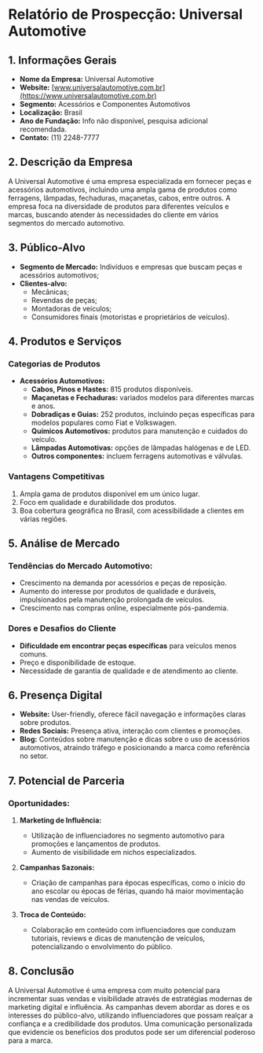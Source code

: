 # Relatório de Prospecção: Universal Automotive

## 1. Informações Gerais
- **Nome da Empresa:** Universal Automotive
- **Website:** [www.universalautomotive.com.br](https://www.universalautomotive.com.br)
- **Segmento:** Acessórios e Componentes Automotivos
- **Localização:** Brasil
- **Ano de Fundação:** Info não disponível, pesquisa adicional recomendada.
- **Contato:** (11) 2248-7777

## 2. Descrição da Empresa
A Universal Automotive é uma empresa especializada em fornecer peças e acessórios automotivos, incluindo uma ampla gama de produtos como ferragens, lâmpadas, fechaduras, maçanetas, cabos, entre outros. A empresa foca na diversidade de produtos para diferentes veículos e marcas, buscando atender às necessidades do cliente em vários segmentos do mercado automotivo.

## 3. Público-Alvo
- **Segmento de Mercado:** Indivíduos e empresas que buscam peças e acessórios automotivos;
- **Clientes-alvo:** 
  - Mecânicas;
  - Revendas de peças;
  - Montadoras de veículos;
  - Consumidores finais (motoristas e proprietários de veículos).

## 4. Produtos e Serviços
### Categorias de Produtos
- **Acessórios Automotivos:** 
  - **Cabos, Pinos e Hastes:** 815 produtos disponíveis.
  - **Maçanetas e Fechaduras:** variados modelos para diferentes marcas e anos.
  - **Dobradiças e Guias:** 252 produtos, incluindo peças específicas para modelos populares como Fiat e Volkswagen.
  - **Químicos Automotivos:** produtos para manutenção e cuidados do veículo.
  - **Lâmpadas Automotivas:** opções de lâmpadas halógenas e de LED.
  - **Outros componentes:** incluem ferragens automotivas e válvulas.

### Vantagens Competitivas
1. Ampla gama de produtos disponível em um único lugar.
2. Foco em qualidade e durabilidade dos produtos.
3. Boa cobertura geográfica no Brasil, com acessibilidade a clientes em várias regiões.

## 5. Análise de Mercado
### Tendências do Mercado Automotivo:
- Crescimento na demanda por acessórios e peças de reposição.
- Aumento do interesse por produtos de qualidade e duráveis, impulsionados pela manutenção prolongada de veículos.
- Crescimento nas compras online, especialmente pós-pandemia.

### Dores e Desafios do Cliente
- **Dificuldade em encontrar peças específicas** para veículos menos comuns.
- Preço e disponibilidade de estoque.
- Necessidade de garantia de qualidade e de atendimento ao cliente.

## 6. Presença Digital
- **Website:** User-friendly, oferece fácil navegação e informações claras sobre produtos.
- **Redes Sociais:** Presença ativa, interação com clientes e promoções.
- **Blog:** Conteúdos sobre manutenção e dicas sobre o uso de acessórios automotivos, atraindo tráfego e posicionando a marca como referência no setor.

## 7. Potencial de Parceria
### Oportunidades:
1. **Marketing de Influência:** 
   - Utilização de influenciadores no segmento automotivo para promoções e lançamentos de produtos.
   - Aumento de visibilidade em nichos especializados.

2. **Campanhas Sazonais:**
   - Criação de campanhas para épocas específicas, como o início do ano escolar ou épocas de férias, quando há maior movimentação nas vendas de veículos.

3. **Troca de Conteúdo:**
   - Colaboração em conteúdo com influenciadores que conduzam tutoriais, reviews e dicas de manutenção de veículos, potencializando o envolvimento do público.

## 8. Conclusão
A Universal Automotive é uma empresa com muito potencial para incrementar suas vendas e visibilidade através de estratégias modernas de marketing digital e influência. As campanhas devem abordar as dores e os interesses do público-alvo, utilizando influenciadores que possam realçar a confiança e a credibilidade dos produtos. Uma comunicação personalizada que evidencie os benefícios dos produtos pode ser um diferencial poderoso para a marca.
